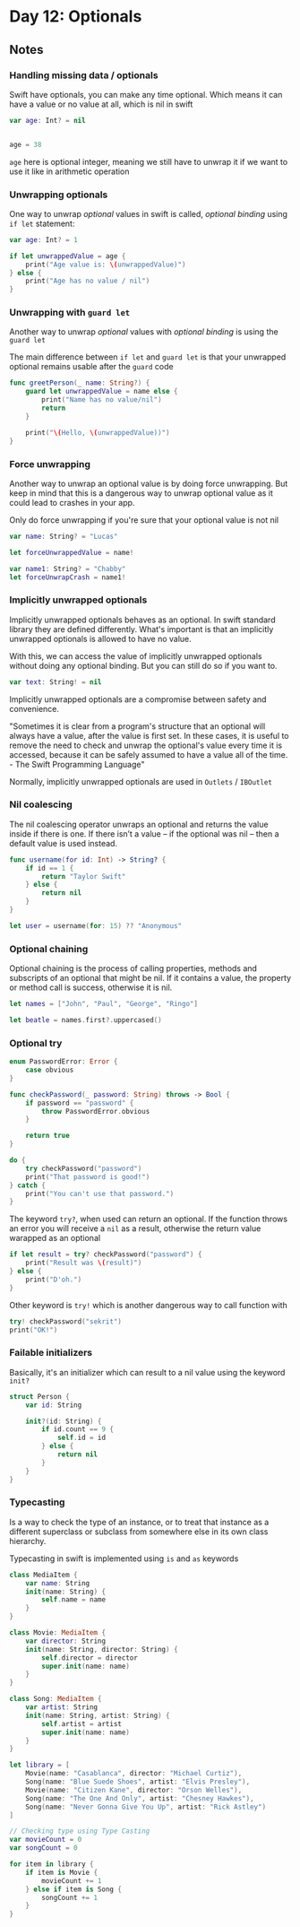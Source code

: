 # Day 12: Optionals

## Notes

### Handling missing data / optionals


Swift have optionals, you can make any time optional. Which means it can have a value or no value at all, which is nil in swift

```swift
var age: Int? = nil


age = 38
```

`age` here is optional integer, meaning we still have to unwrap it if we want to use it like in arithmetic operation


### Unwrapping optionals

One way to unwrap _optional_ values in swift is called, _optional binding_ using `if let` statement:


```swift
var age: Int? = 1

if let unwrappedValue = age {
    print("Age value is: \(unwrappedValue)")
} else {
    print("Age has no value / nil")
}
```


### Unwrapping with `guard let`

Another way to unwrap _optional_ values with _optional binding_ is using the `guard let`


The main difference between `if let` and `guard let` is that your unwrapped optional remains usable after the `guard` code

```swift
func greetPerson(_ name: String?) {
    guard let unwrappedValue = name else {
        print("Name has no value/nil")
        return
    }

    print("\(Hello, \(unwrappedValue))")
}
```


### Force unwrapping

Another way to unwrap an optional value is by doing force unwrapping. But keep in mind that this is a dangerous way to unwrap optional value as it could lead to crashes in your app.

Only do force unwrapping if you're sure that your optional value is not nil

```swift
var name: String? = "Lucas"

let forceUnwrappedValue = name!

var name1: String? = "Chabby"
let forceUnwrapCrash = name1!
```

### Implicitly unwrapped optionals

Implicitly unwrapped optionals behaves as an optional. In swift standard library they are defined differently. What's important is that an implicitly unwrapped optionals is allowed to have no value.

With this, we can access the value of implicitly unwrapped optionals without doing any optional binding. But you can still do so if you want to.

```swift
var text: String! = nil
```

Implicitly unwrapped optionals are a compromise between safety and convenience.


"Sometimes it is clear from a program's structure that an optional will always have a value, after the value is first set. In these cases, it is useful to remove the need to check and unwrap the optional's value every time it is accessed, because it can be safely assumed to have a value all of the time. - The Swift Programming Language"

Normally, implicitly unwrapped optionals are used in `Outlets` / `IBOutlet`

### Nil coalescing

The nil coalescing operator unwraps an optional and returns the value inside if there is one. If there isn’t a value – if the optional was nil – then a default value is used instead. 

```swift
func username(for id: Int) -> String? {
    if id == 1 {
        return "Taylor Swift"
    } else {
        return nil
    }
}

let user = username(for: 15) ?? "Anonymous"
```

### Optional chaining

Optional chaining is the process of calling properties, methods and subscripts of an optional that might be nil. If it contains a value, the property or method call is success, otherwise it is nil.

```swift
let names = ["John", "Paul", "George", "Ringo"]

let beatle = names.first?.uppercased()
```

### Optional try

```swift
enum PasswordError: Error {
    case obvious
}

func checkPassword(_ password: String) throws -> Bool {
    if password == "password" {
        throw PasswordError.obvious
    }

    return true
}

do {
    try checkPassword("password")
    print("That password is good!")
} catch {
    print("You can't use that password.")
}
```

The keyword `try?`, when used can return an optional. If the function throws an error you will receive a `nil` as a result, otherwise the return value warapped as an optional

```swift
if let result = try? checkPassword("password") {
    print("Result was \(result)")
} else {
    print("D'oh.")
}
```

Other keyword is `try!` which is another dangerous way to call function with

```swift
try! checkPassword("sekrit")
print("OK!")
```

### Failable initializers

Basically, it's an initializer which can result to a nil value using the keyword `init?`

```swift
struct Person {
    var id: String

    init?(id: String) {
        if id.count == 9 {
            self.id = id
        } else {
            return nil
        }
    }
}
```

### Typecasting

Is a way to check the type of an instance, or to treat that instance as a different superclass or subclass from somewhere else in its own class hierarchy.

Typecasting in swift is implemented using `is` and `as` keywords



```swift
class MediaItem {
    var name: String
    init(name: String) {
        self.name = name
    }
}

class Movie: MediaItem {
    var director: String
    init(name: String, director: String) {
        self.director = director
        super.init(name: name)
    }
}

class Song: MediaItem {
    var artist: String
    init(name: String, artist: String) {
        self.artist = artist
        super.init(name: name)
    }
}

let library = [
    Movie(name: "Casablanca", director: "Michael Curtiz"),
    Song(name: "Blue Suede Shoes", artist: "Elvis Presley"),
    Movie(name: "Citizen Kane", director: "Orson Welles"),
    Song(name: "The One And Only", artist: "Chesney Hawkes"),
    Song(name: "Never Gonna Give You Up", artist: "Rick Astley")
]

// Checking type using Type Casting
var movieCount = 0
var songCount = 0

for item in library {
    if item is Movie {
        movieCount += 1
    } else if item is Song {
        songCount += 1
    }
}
```